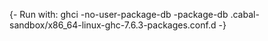 {- Run with: ghci -no-user-package-db -package-db .cabal-sandbox/x86_64-linux-ghc-7.6.3-packages.conf.d -}
